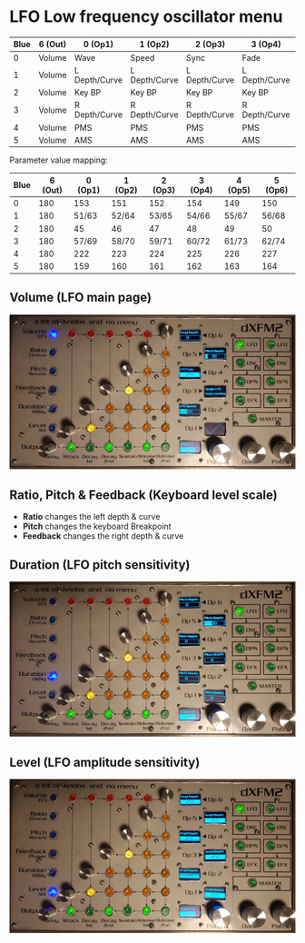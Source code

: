 # LFO Low frequency oscillator menu

| Blue | 6 (Out) | 0 (Op1) | 1 (Op2) | 2 (Op3) | 3 (Op4) | 4 (Op5) | 5 (Op6) |
|------|---------|---------|---------|---------|---------|---------|---------|
| 0 | Volume | Wave | Speed | Sync | Fade | Pitch depth | Amp depth |
| 1 | Volume | L Depth/Curve | L Depth/Curve | L Depth/Curve | L Depth/Curve | L Depth/Curve | L Depth/Curve |
| 2 | Volume | Key BP | Key BP | Key BP | Key BP | Key BP | Key BP |
| 3 | Volume | R Depth/Curve | R Depth/Curve | R Depth/Curve | R Depth/Curve | R Depth/Curve | R Depth/Curve |
| 4 | Volume | PMS | PMS | PMS | PMS | PMS | PMS |
| 5 | Volume | AMS | AMS | AMS | AMS | AMS | AMS |

Parameter value mapping:

| Blue | 6 (Out) | 0 (Op1) | 1 (Op2) | 2 (Op3) | 3 (Op4) | 4 (Op5) | 5 (Op6) |
|------|---------|---------|---------|---------|---------|---------|---------|
| 0 | 180 | 153 | 151 | 152 | 154 | 149 | 150 |
| 1 | 180 | 51/63 | 52/64 | 53/65 | 54/66 | 55/67 | 56/68 |
| 2 | 180 | 45 | 46 | 47 | 48 | 49 | 50 |
| 3 | 180 | 57/69 | 58/70 | 59/71 | 60/72 | 61/73 | 62/74 |
| 4 | 180 | 222 | 223 | 224 | 225 | 226 | 227 |
| 5 | 180 | 159 | 160 | 161 | 162 | 163 | 164 |

## Volume (LFO main page)

![](../media/LFO.png)

## Ratio, Pitch & Feedback (Keyboard level scale)

- **Ratio** changes the left depth & curve
- **Pitch** changes the keyboard Breakpoint
- **Feedback** changes the right depth & curve

## Duration (LFO pitch sensitivity)

![](../media/LFO-Pitch.png)

## Level (LFO amplitude sensitivity)

![](../media/LFO-Amplitude.png)
